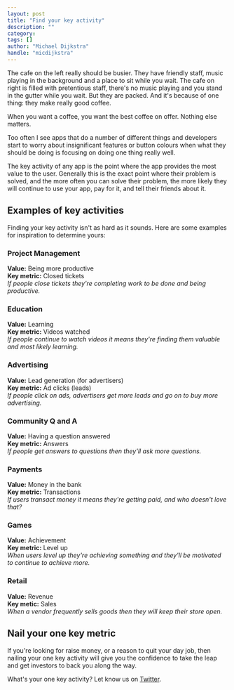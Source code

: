 ```yaml
---
layout: post
title: "Find your key activity"
description: ""
category: 
tags: []
author: "Michael Dijkstra"
handle: "micdijkstra"
---
```

The cafe on the left really should be busier. They have friendly staff, music playing in the background and a place to sit while you wait. The cafe on right is filled with pretentious staff, there's no music playing and you stand in the gutter while you wait. But they are packed. And it's because of one thing: they make really good coffee.

When you want a coffee, you want the best coffee on offer. Nothing else matters.

Too often I see apps that do a number of different things and developers start to worry about insignificant features or button colours when what they should be doing is focusing on doing one thing really well.

The key activity of any app is the point where the app provides the most value to the user. Generally this is the exact point where their problem is solved, and the more often you can solve their problem, the more likely they will continue to use your app, pay for it, and tell their friends about it.

## Examples of key activities

Finding your key activity isn't as hard as it sounds. Here are some examples for inspiration to determine yours:

### Project Management
**Value:** Being more productive  
**Key metric:** Closed tickets  
*If people close tickets they're completing work to be done and being productive.*

### Education
**Value:** Learning  
**Key metric:** Videos watched  
*If people continue to watch videos it means they're finding them valuable and most likely learning.*

### Advertising
**Value:** Lead generation (for advertisers)  
**Key metric:** Ad clicks (leads)  
*If people click on ads, advertisers get more leads and go on to buy more advertising.*

### Community Q and A
**Value:** Having a question answered  
**Key metric:** Answers  
*If people get answers to questions then they'll ask more questions.*

### Payments
**Value:** Money in the bank  
**Key metric:** Transactions  
*If users transact money it means they're getting paid, and who doesn't love that?*

### Games
**Value:** Achievement  
**Key metric:** Level up  
*When users level up they're achieving something and they'll be motivated to continue to achieve more.*

### Retail
**Value:** Revenue  
**Key metic:** Sales  
*When a vendor frequently sells goods then they will keep their store open.*

## Nail your one key metric

If you're looking for raise money, or a reason to quit your day job, then nailing your one key activity will give you the confidence to take the leap and get investors to back you along the way.

What's your one key activity? Let know us on [Twitter](http://twitter.com/storyberg).